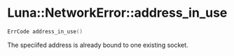 # Luna::NetworkError::address_in_use

```c++
ErrCode address_in_use()
```

The speciifed address is already bound to one existing socket. 

